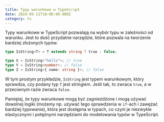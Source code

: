 ```yaml
---
title: Typy warunkowe w TypeScript
date: 2024-05-11T10:08:00.000Z
category: ts
---
```


Typy warunkowe w TypeScript pozwalają na wybór typu w zależności od warunku. Jest to dość przydatne narzędzie, które pozwala na tworzenie bardziej złożonych typów.

```typescript
type IsString<T> = T extends string ? true : false;

type X = IsString<"hello">; // true
type Y = IsString<number>; // false
type Z = IsString<{ name: string }>; // false
```

W tym prostym przykładzie, `IsString` jest typem warunkowym, który sprawdza, czy podany typ `T` jest stringiem. Jeśli tak, to zwraca `true`, a w przeciwnym razie zwraca `false`.

Pamiętaj, że typy warunkowe mogą być zagnieżdżone i mogą używać dowolnej logiki (możemy np. używać tego sprawdzenia w `if`-ach i zawężać bardziej typowanie), która jest dostępna w typach, co czyni je niezwykle elastycznymi i potężnymi narzędziami do modelowania typów w TypeScript.
